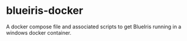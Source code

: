 # blueiris-docker
A docker compose file and associated scripts to get BlueIris running in a windows docker container.
